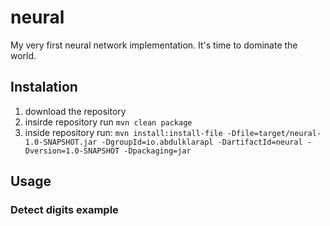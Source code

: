 # neural
My very first neural network implementation. It's time to dominate the world.

## Instalation

1. download the repository
2. insirde repository run `mvn clean package`
3. inside repository run: `mvn install:install-file -Dfile=target/neural-1.0-SNAPSHOT.jar -DgroupId=io.abdulklarapl -DartifactId=neural -Dversion=1.0-SNAPSHOT -Dpackaging=jar`

## Usage

### Detect digits example
